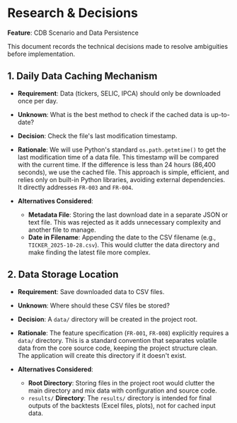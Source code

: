 # Research & Decisions

**Feature**: CDB Scenario and Data Persistence

This document records the technical decisions made to resolve ambiguities before implementation.

## 1. Daily Data Caching Mechanism

- **Requirement**: Data (tickers, SELIC, IPCA) should only be downloaded once per day.
- **Unknown**: What is the best method to check if the cached data is up-to-date?

- **Decision**: Check the file's last modification timestamp.
- **Rationale**: We will use Python's standard `os.path.getmtime()` to get the last modification time of a data file. This timestamp will be compared with the current time. If the difference is less than 24 hours (86,400 seconds), we use the cached file. This approach is simple, efficient, and relies only on built-in Python libraries, avoiding external dependencies. It directly addresses `FR-003` and `FR-004`.
- **Alternatives Considered**:
  - **Metadata File**: Storing the last download date in a separate JSON or text file. This was rejected as it adds unnecessary complexity and another file to manage.
  - **Date in Filename**: Appending the date to the CSV filename (e.g., `TICKER_2025-10-28.csv`). This would clutter the data directory and make finding the latest file more complex.

## 2. Data Storage Location

- **Requirement**: Save downloaded data to CSV files.
- **Unknown**: Where should these CSV files be stored?

- **Decision**: A `data/` directory will be created in the project root.
- **Rationale**: The feature specification (`FR-001`, `FR-008`) explicitly requires a `data/` directory. This is a standard convention that separates volatile data from the core source code, keeping the project structure clean. The application will create this directory if it doesn't exist.
- **Alternatives Considered**:
  - **Root Directory**: Storing files in the project root would clutter the main directory and mix data with configuration and source code.
  - `results/` **Directory**: The `results/` directory is intended for final outputs of the backtests (Excel files, plots), not for cached input data.
